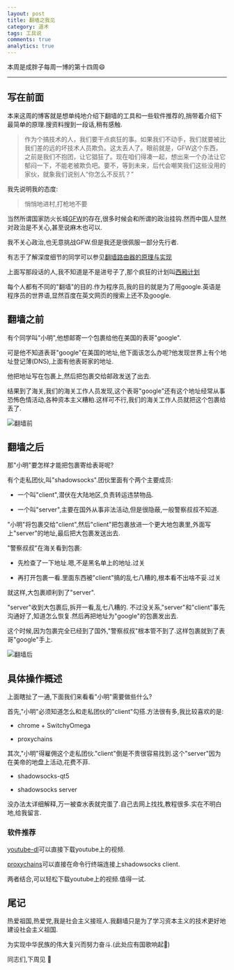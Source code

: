 ```yaml
---
layout: post
title: 翻墙之我见
category: 道术
tags: 工具说
comments: true
analytics: true
---
```


本周是成胖子每周一博的第十四周:smile:

---

## 写在前面
本来这周的博客就是想单纯地介绍下翻墙的工具和一些软件推荐的,捎带着介绍下最简单的原理.搜资料搜到一段话,稍有感触.

>作为个搞技术的人，我们要干点疯狂的事。如果我们不动手，我们就要被比我们差的远的坏技术人员欺负。这太丢人了。眼前就是，GFW这个东西，之前是我们不抱团，让它猖狂了。现在咱们得凑一起，想出来一个办法让它郁闷一下，不能老被欺负吧。要不，等到未来，后代会嘲笑我们这些没用的家伙，就象我们说别人“你怎么不反抗？”

我先说明我的态度:

> 悄悄地进村,打枪地不要

当然所谓国家防火长城[GFW](https://zh.wikipedia.org/wiki/%E9%98%B2%E7%81%AB%E9%95%BF%E5%9F%8E)的存在,很多时候会和所谓的政治挂钩.然而中国人显然对政治是不关心,甚至说麻木也可以.

我不关心政治,也无意挑战GFW.但是我还是很佩服一部分先行者.

有志于了解深度细节的同学可以参见[翻墙路由器的原理与实现](https://docs.google.com/document/d/1mmMiMYbviMxJ-DhTyIGdK7OOg581LSD1CZV4XY1OMG8/pub)

上面写那段话的人,我不知道是不是进号子了,那个疯狂的计划叫[西厢计划](http://gfwrev.blogspot.com/)

每个人都有不同的"翻墙"的目的.作为程序员,我的目的就是为了用google.英语是程序员的世界语,显然百度在英文网页的搜索上还不及google.

## 翻墙之前
有个同学叫"小明",他想邮寄一个包裹给他在美国的表哥"google".

可是他不知道表哥"google"在美国的地址,他下面该怎么办呢?他发现世界上有个地址登记薄(DNS),上面有他表哥家的地址.

他把地址写在包裹上,然后把包裹交给邮政发送了出去.

结果到了海关,我们的海关工作人员发现,这个表哥"google"还有这个地址经常从事恐怖色情活动,各种资本主义糟粕.这样可不行,我们的海关工作人员就把这个包裹给丢了.

![翻墙前](http://ww3.sinaimg.cn/large/006kvZhRjw1f23ayn6ppwj30dw03gaa8.jpg)

## 翻墙之后
那"小明"要怎样才能把包裹寄给表哥呢?

有个走私团伙,叫"shadowsocks".团伙里面有个两个主要成员:

* 一个叫"client",潜伏在大陆地区,负责转运违禁物品.

* 一个叫"server",主要在国外从事非法活动,但是很隐蔽,一般警察叔叔不知道.

"小明"将包裹交给"client",然后"client"把包裹放进一个更大地包裹里,外面写上"server"的地址,最后把大包裹发送出去.

"警察叔叔"在海关看到包裹:

* 先检查了一下地址.嗯,不是黑名单上的地址.过关

* 再打开包裹一看.里面东西被"client"搞的乱七八糟的,根本看不出啥不妥.过关

就这样,大包裹顺利到了"server".

"server"收到大包裹后,拆开一看,乱七八糟的.
不过没关系,"server"和"client"事先沟通好了,知道怎么恢复.然后再把地址为"google"的包裹发出去.

这个时候,因为包裹完全已经到了国外,"警察叔叔"根本管不到了.这样包裹就到了表哥"google"手上.

![翻墙后](http://ww4.sinaimg.cn/large/006kvZhRjw1f23brs539hj30f00avmy2.jpg)

## 具体操作概述
上面瞎扯了一通,下面我们来看看"小明"需要做些什么?

首先,"小明"必须知道怎么和走私团伙的"client"勾搭.方法很有多,我比较喜欢的是:

* chrome + SwitchyOmega

* proxychains

其次,"小明"得雇佣这个走私团伙."client"倒是不贵很容易找到.这个"server"因为在美帝的地盘上活动,花费不菲.

* shadowsocks-qt5

* shadowsocks server

没办法太详细解释,万一被查水表就完蛋了.自己去网上找找,教程很多.实在不明白地,给我留言.

### 软件推荐
[youtube-dl](https://rg3.github.io/youtube-dl/)可以直接下载youtube上的视频.

[proxychains](http://proxychains.sourceforge.net/)可以直接在命令行终端连接上shadowsocks client.

两者结合,可以轻松下载youtube上的视频.值得一试.

## 尾记
热爱祖国,热爱党,我是社会主义接班人.我翻墙只是为了学习资本主义的技术更好地建设社会主义祖国.

为实现中华民族的伟大复兴而努力奋斗.(此处应有国歌响起:musical_note:)

同志们,下周见 :wave:
